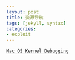 ```yaml
---
layout: post
title: 资源导航
tags: [jekyll, syntax]
categories:
- exploit
---
```


[`Mac OS Kernel Debugging`](https://wikileaks.org/ciav7p1/cms/page_17760389.html)
